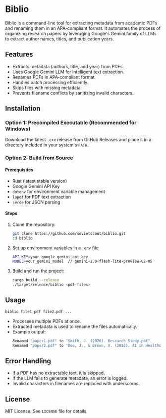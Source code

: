 # Biblio
Biblio is a command-line tool for extracting metadata from academic PDFs and renaming them in an APA-compliant format. It automates the process of organizing research papers by leveraging Google's Gemini family of LLMs to extract author names, titles, and publication years.

## Features
- Extracts metadata (authors, title, and year) from PDFs.
- Uses Google Gemini LLM for intelligent text extraction.
- Renames PDFs in APA-compliant format.
- Handles batch processing efficiently.
- Skips files with missing metadata.
- Prevents filename conflicts by sanitizing invalid characters.

## Installation
### Option 1: Precompiled Executable (Recommended for Windows)
Download the latest `.exe` release from GitHub Releases and place it in a directory included in your system's `PATH`.

### Option 2: Build from Source

#### Prerequisites
- Rust (latest stable version)
- Google Gemini API Key
- `dotenv` for environment variable management
- `lopdf` for PDF text extraction
- `serde` for JSON parsing

#### Steps
1. Clone the repository:
   ```sh
   git clone https://github.com/sovietscout/biblio.git
   cd biblio
   ```
2. Set up environment variables in a `.env` file:
   ```sh
   API_KEY=your_google_gemini_api_key
   MODEL=your_gemini_model  // gemini-2.0-flash-lite-preview-02-05
   ```
3. Build and run the project:
   ```sh
   cargo build --release
   ./target/release/biblio <pdf-files>
   ```

## Usage
```sh
biblio file1.pdf file2.pdf ...
```
- Processes multiple PDFs at once.
- Extracted metadata is used to rename the files automatically.
- Example output:
  ```sh
  Renamed "paper1.pdf" to "Smith, J. (2020). Research Study.pdf"
  Renamed "paper2.pdf" to "Doe, J., & Brown, A. (2018). AI in Healthcare.pdf"
  ```

## Error Handling
- If a PDF has no extractable text, it is skipped.
- If the LLM fails to generate metadata, an error is logged.
- Invalid characters in filenames are replaced with underscores.

## License
MIT License. See `LICENSE` file for details.
